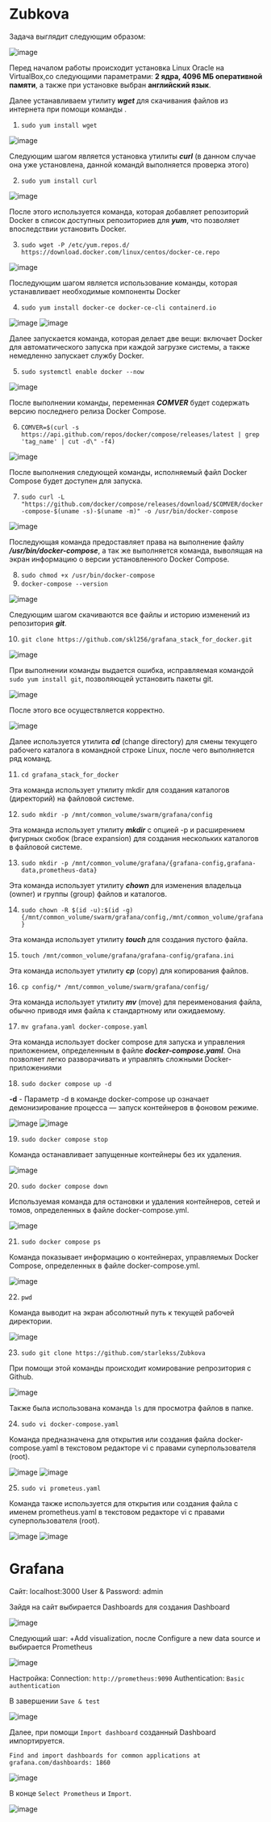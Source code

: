 # Zubkova

Задача выглядит следующим образом: 

![image](https://github.com/user-attachments/assets/6f93137e-1c8d-4d57-8627-67720dbcab51)

Перед началом работы происходит установка Linux Oracle на VirtualBox,со следующими параметрами: **2 ядра, 4096 МБ оперативной памяти**, а также при установке выбран **английский язык**.

Далее устанавливаем утилиту ***wget*** для скачивания файлов из интернета при помощи команды .
1. `sudo yum install wget`

![image](https://github.com/user-attachments/assets/8e4159ce-489a-429f-bee6-f631c59235b7)

Следующим шагом является установка утилиты ***curl*** (в данном случае она уже установлена, данной командй выполняется проверка этого)

2. `sudo yum install curl`

![image](https://github.com/user-attachments/assets/4ff3633d-5c9a-4fa0-956a-6ff2cfbc0bae)

После этого используется команда, которая добавляет репозиторий Docker в список доступных репозиториев для ***yum***, что позволяет впоследствии установить Docker.

3. `sudo wget -P /etc/yum.repos.d/ https://download.docker.com/linux/centos/docker-ce.repo`

![image](https://github.com/user-attachments/assets/7789a60b-b21a-4f77-8fc8-60be58694b6f)

Последующим шагом является использование команды, которая устанавливает необходимые компоненты Docker

4. `sudo yum install docker-ce docker-ce-cli containerd.io`

![image](https://github.com/user-attachments/assets/ca4390f7-d974-41ef-aa54-2a93321a54e6)
![image](https://github.com/user-attachments/assets/9985b547-238b-4274-9ba5-c171573ef681)

Далее запускается команда, которая делает две вещи: включает Docker для автоматического запуска при каждой загрузке системы, а также немедленно запускает службу Docker.

5. `sudo systemctl enable docker --now`

![image](https://github.com/user-attachments/assets/434ef98e-1550-4313-ad4a-321f869b20c7)

После выполнении команды, переменная ***COMVER*** будет содержать версию последнего релиза Docker Compose.

6. `COMVER=$(curl -s https://api.github.com/repos/docker/compose/releases/latest | grep 'tag_name' | cut -d\" -f4)`
   
![image](https://github.com/user-attachments/assets/1a212480-639d-4f8a-8ea1-6a4999b0c8d4)

После выполнения следующей команды, исполняемый файл Docker Compose будет доступен для запуска.

7. `sudo curl -L "https://github.com/docker/compose/releases/download/$COMVER/docker-compose-$(uname -s)-$(uname -m)" -o /usr/bin/docker-compose`

![image](https://github.com/user-attachments/assets/0259be5a-f105-455d-9444-41c3f37684c2)

Последующая команда предоставляет права на выполнение файлу ***/usr/bin/docker-compose***, а так же выполняется команда, выволящая на экран информацию о версии установленного Docker Compose.

8. `sudo chmod +x /usr/bin/docker-compose`
9. `docker-compose --version`

![image](https://github.com/user-attachments/assets/59f65146-0ea2-44f2-aaa9-eeea7e87a8a0)

Следующим шагом скачиваются все файлы и историю изменений из репозитория ***git***.

10. `git clone https://github.com/skl256/grafana_stack_for_docker.git`

![image](https://github.com/user-attachments/assets/1d7d8c74-781d-41f0-8cdf-c93e8dddeb57)

При выполнении команды выдается ошибка, исправляемая командой `sudo yum install git`, позволяющей установить пакеты git.

![image](https://github.com/user-attachments/assets/04387a49-2c18-4062-95d4-7efaa2f39717)

После этого все осуществляется корректно.

![image](https://github.com/user-attachments/assets/6189a7c3-3798-4c63-af38-4942f4781bfc)

Далее используется утилита ***cd*** (change directory) для смены текущего рабочего каталога в командной строке Linux, после чего выполняется ряд команд.

11. `cd grafana_stack_for_docker`

Эта команда использует утилиту mkdir для создания каталогов (директорий) на файловой системе.

12. `sudo mkdir -p /mnt/common_volume/swarm/grafana/config`
    
Эта команда использует утилиту ***mkdir*** с опцией -p и расширением фигурных скобок (brace expansion) для создания нескольких каталогов в файловой системе.

13. `sudo mkdir -p /mnt/common_volume/grafana/{grafana-config,grafana-data,prometheus-data}`
    
Эта команда использует утилиту ***chown*** для изменения владельца (owner) и группы (group) файлов и каталогов.

14. `sudo chown -R $(id -u):$(id -g) {/mnt/common_volume/swarm/grafana/config,/mnt/common_volume/grafana}`

Эта команда использует утилиту ***touch*** для создания пустого файла.

15. `touch /mnt/common_volume/grafana/grafana-config/grafana.ini`

Эта команда использует утилиту ***cp*** (copy) для копирования файлов.

16. `cp config/* /mnt/common_volume/swarm/grafana/config/`
    
Эта команда использует утилиту ***mv*** (move) для переименования файла, обычно приводя имя файла к стандартному или ожидаемому.

17. `mv grafana.yaml docker-compose.yaml`
    
Эта команда использует docker compose для запуска и управления приложением, определенным в файле ***docker-compose.yaml***. Она позволяет легко разворачивать и управлять сложными Docker-приложениями

18. `sudo docker compose up -d`
    
**-d** - Параметр -d в команде docker-compose up означает демонизирование процесса — запуск контейнеров в фоновом режиме.

![image](https://github.com/user-attachments/assets/735ac101-8d4c-43ec-99cf-091147f47beb)
![image](https://github.com/user-attachments/assets/37878b46-eede-4aea-add4-7f3c6ff73197)

19. `sudo docker compose stop`

Команда останавливает запущенные контейнеры без их удаления.

![image](https://github.com/user-attachments/assets/c86312bd-af46-4596-b030-66f4ee054682)

20. `sudo docker compose down`

Используемая команда для остановки и удаления контейнеров, сетей и томов, определенных в файле docker-compose.yml.

![image](https://github.com/user-attachments/assets/b04e92d1-7da7-4958-b2bc-29b88051b5a2)

21. `sudo docker compose ps`
    
Команда показывает информацию о контейнерах, управляемых Docker Compose, определенных в файле docker-compose.yml.

![image](https://github.com/user-attachments/assets/ab2365b4-43da-4bf1-88ef-c5bb73eb15da)

22. `pwd`

Команда выводит на экран абсолютный путь к текущей рабочей директории.

![image](https://github.com/user-attachments/assets/ded45dca-3500-4329-b36d-1cb4416ef451)

23. `sudo git clone https://github.com/starlekss/Zubkova`

При помощи этой команды происходит комирование репрозитория с Github.

![image](https://github.com/user-attachments/assets/5c1bf1f1-29e1-409b-a4c9-96c7d291ea62)

Также была использована команда `ls` для просмотра файлов в папке.

24. `sudo vi docker-compose.yaml`
    
Команда предназначена для открытия или создания файла docker-compose.yaml в текстовом редакторе vi с правами суперпользователя (root).

![image](https://github.com/user-attachments/assets/b8b300af-678e-4529-be4f-084640514473)
![image](https://github.com/user-attachments/assets/f6ebf3bb-26bb-4ff4-819e-3c4813c6b747)

25. `sudo vi prometeus.yaml`
    
Команда также используется для открытия или создания файла с именем prometheus.yaml в текстовом редакторе vi с правами суперпользователя (root).

![image](https://github.com/user-attachments/assets/681bccc8-0e1c-466f-90e0-35af7edaa3ef)
![image](https://github.com/user-attachments/assets/eaa94ac6-54c7-48ea-be47-7ca3079f148f)

# Grafana

Сайт: localhost:3000 
User & Password: admin

Зайдя на сайт выбирается Dashboards для создания Dashboard

![image](https://github.com/user-attachments/assets/8bfe99f0-8f37-4d6a-95c7-9de146e6915b)

Следующий шаг: +Add visualization, после Configure a new data source и выбирается Prometheus

![image](https://github.com/user-attachments/assets/564bdfb5-09b3-47b1-9fec-06d3a96b6629)

Настройка: 
Connection: `http://prometheus:9090`
Authentication: `Basic authentication`

В завершении `Save & test`

![image](https://github.com/user-attachments/assets/45066f6a-7e4e-4f36-b26b-bfdf38a6b659)

Далее, при помощи `Import dashboard` созданный Dashboard импортируется. 

`Find and import dashboards for common applications at grafana.com/dashboards: 1860`

![image](https://github.com/user-attachments/assets/c6c4684f-bb09-45e3-a6b3-438be377aa55)

В конце `Select Prometheus` и `Import`.

![image](https://github.com/user-attachments/assets/2b1634b5-af15-42d6-9bbc-d5316ad96304)







